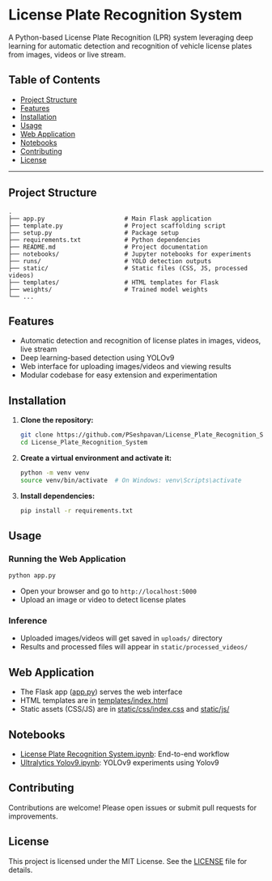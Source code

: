 # License Plate Recognition System

A Python-based License Plate Recognition (LPR) system leveraging deep learning for automatic detection and recognition of vehicle license plates from images, videos or live stream.

## Table of Contents

- [Project Structure](#project-structure)
- [Features](#features)
- [Installation](#installation)
- [Usage](#usage)
- [Web Application](#web-application)
- [Notebooks](#notebooks)
- [Contributing](#contributing)
- [License](#license)

---

## Project Structure

```
.
├── app.py                      # Main Flask application
├── template.py                 # Project scaffolding script
├── setup.py                    # Package setup
├── requirements.txt            # Python dependencies
├── README.md                   # Project documentation
├── notebooks/                  # Jupyter notebooks for experiments
├── runs/                       # YOLO detection outputs
├── static/                     # Static files (CSS, JS, processed videos)
├── templates/                  # HTML templates for Flask
├── weights/                    # Trained model weights
└── ...
```

## Features

- Automatic detection and recognition of license plates in images, videos, live stream
- Deep learning-based detection using YOLOv9
- Web interface for uploading images/videos and viewing results
- Modular codebase for easy extension and experimentation

## Installation

1. **Clone the repository:**
   ```sh
   git clone https://github.com/PSeshpavan/License_Plate_Recognition_System.git
   cd License_Plate_Recognition_System
   ```

2. **Create a virtual environment and activate it:**
   ```sh
   python -m venv venv
   source venv/bin/activate  # On Windows: venv\Scripts\activate
   ```

3. **Install dependencies:**
   ```sh
   pip install -r requirements.txt
   ```

## Usage

### Running the Web Application

```sh
python app.py
```

- Open your browser and go to `http://localhost:5000`
- Upload an image or video to detect license plates

### Inference

- Uploaded images/videos will get saved in `uploads/` directory
- Results and processed files will appear in `static/processed_videos/`

## Web Application

- The Flask app ([app.py](app.py)) serves the web interface
- HTML templates are in [templates/index.html](templates/index.html)
- Static assets (CSS/JS) are in [static/css/index.css](static/css/index.css) and [static/js/](static/js/)

## Notebooks

- [License Plate Recognition System.ipynb](notebooks/License%20Plate%20Recognition%20System.ipynb): End-to-end workflow
- [Ultralytics Yolov9.ipynb](notebooks/Ultralytics%20Yolov9.ipynb): YOLOv9 experiments using Yolov9

## Contributing

Contributions are welcome! Please open issues or submit pull requests for improvements.

## License

This project is licensed under the MIT License. See the [LICENSE](LICENSE) file for details.